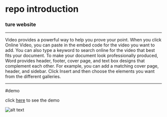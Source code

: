 # repo introduction 

### ture website

---

Video provides a powerful way to help you prove your point. When you click Online Video, you can paste in the embed code for the video you want to add. You can also type a keyword to search online for the video that best fits your document.
To make your document look professionally produced, Word provides header, footer, cover page, and text box designs that complement each other. For example, you can add a matching cover page, header, and sidebar. Click Insert and then choose the elements you want from the different galleries.


---
#demo


click [here](https://samimohmand.github.io/ture-template/) to see the demo 


![alt text](https://th.bing.com/th/id/R.5136474443c4015f67bcf7f39c099610?rik=hOqQNARNUlxYEg&pid=ImgRaw&r=0)



